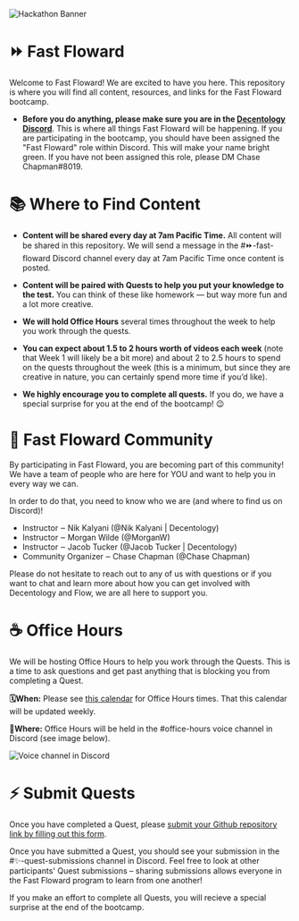 <img src="https://uploads-ssl.webflow.com/5dea4f8b31edea3328b9a0f6/60fd99793bc7964cbd310943_Fast-Floward-Banner.png"
     alt="Hackathon Banner">
# ⏩ Fast Floward
Welcome to Fast Floward! We are excited to have you here. This repository is where you will find all content, resources, and links for the Fast Floward bootcamp.


* **Before you do anything, please make sure you are in the [Decentology Discord](http://discord.gg/Decentology)**. This is where all things Fast Floward will be happening. If you are participating in the bootcamp, you should have been assigned the "Fast Floward" role within Discord. This will make your name bright green. If you have not been assigned this role, please DM Chase Chapman#8019.

# 📚 Where to Find Content

* **Content will be shared every day at 7am Pacific Time.** All content will be shared in this repository. We will send a message in the #⏩-fast-floward Discord channel every day at 7am Pacific Time once content is posted.

* **Content will be paired with Quests to help you put your knowledge to the test.** You can think of these like homework — but way more fun and a lot more creative.

* **We will hold Office Hours** several times throughout the week to help you work through the quests.

* **You can expect about 1.5 to 2 hours worth of videos each week** (note that Week 1 will likely be a bit more) and about 2 to 2.5 hours to spend on the quests throughout the week (this is a minimum, but since they are creative in nature, you can certainly spend more time if you’d like).

* **We highly encourage you to complete all quests.** If you do, we have a special surprise for you at the end of the bootcamp! :wink:

# 👋 Fast Floward Community
By participating in Fast Floward, you are becoming part of this community! We have a team of people who are here for YOU and want to help you in every way we can.

In order to do that, you need to know who we are (and where to find us on Discord)!

* Instructor ‒ Nik Kalyani (@Nik Kalyani | Decentology)
* Instructor ‒ Morgan Wilde (@MorganW)
* Instructor ‒ Jacob Tucker (@Jacob Tucker | Decentology)
* Community Organizer ‒ Chase Chapman (@Chase Chapman)

Please do not hesitate to reach out to any of us with questions or if you want to chat and learn more about how you can get involved with Decentology and Flow, we are all here to support you.

# ☕️ Office Hours
We will be hosting Office Hours to help you work through the Quests. This is a time to ask questions and get past anything that is blocking you from completing a Quest.

**🗓When:** Please see [this calendar](https://calendar.google.com/calendar/u/0?cid=Y18wNDM5bnFmdjlpMWNwN2FvbmQ5ZmprMjVhZ0Bncm91cC5jYWxlbmRhci5nb29nbGUuY29t) for Office Hours times. That this calendar will be updated weekly.

**📍Where:** Office Hours will be held in the #office-hours voice channel in Discord (see image below).

<img src="https://uploads-ssl.webflow.com/5dea4f8b31edea3328b9a0f6/60fda995e941fc666d92761c_Screen%20Shot%202021-07-25%20at%202.11.42%20PM.png"
     alt="Voice channel in Discord">

# ⚡️ Submit Quests
Once you have completed a Quest, please [submit your Github repository link by filling out this form](https://ak8olq4gvwr.typeform.com/to/cplbGT78). 

Once you have submitted a Quest, you should see your submission in the #✨-quest-submissions channel in Discord. Feel free to look at other participants' Quest submissions – sharing submissions allows everyone in the Fast Floward program to learn from one another!

If you make an effort to complete all Quests, you will recieve a special surprise at the end of the bootcamp.
